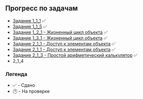 ## Прогресс по задачам

- [Задание 1_1_1](https://github.com/liner-exe/mirea/blob/master/1%20курс/2%20семестр/ООП/1_1_1.md) :white_check_mark:
- [Задание 1_1_5](https://github.com/liner-exe/mirea/blob/master/1%20курс/2%20семестр/ООП/1_1_5.md) :white_check_mark:
- [Задание 1_2_1 - Жизненный цикл объекта](https://github.com/liner-exe/mirea/blob/master/1%20курс/2%20семестр/ООП/1_2_1.md) :white_check_mark:
- [Задание 1_3_1 - Жизненный цикл объекта](https://github.com/liner-exe/mirea/blob/master/1%20курс/2%20семестр/ООП/1_3_1.md) :white_check_mark:
- [Задание 2_1_1 - Доступ к элементам объекта](https://github.com/liner-exe/mirea/blob/master/1%20курс/2%20семестр/ООП/2_1_1.md) :white_check_mark:
- [Задание 2_1_1 - Доступ к элементам объекта](https://github.com/liner-exe/mirea/blob/master/1%20курс/2%20семестр/ООП/2_1_2.md) :white_check_mark:
- [Задание 2_1_3 - Простой арифметический калькулятор](https://github.com/liner-exe/mirea/blob/master/1%20курс/2%20семестр/ООП/2_1_3.md) :white_check_mark:
- 2_1_4

### Легенда
- :white_check_mark: - Сдано
- :clock1: - На проверке

